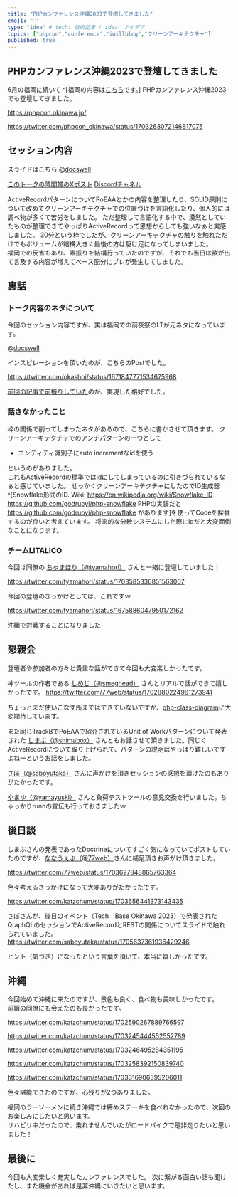 ```yaml
---
title: "PHPカンファレンス沖縄2023で登壇してきました"
emoji: "🌺"
type: "idea" # tech: 技術記事 / idea: アイデア
topics: ["phpcon","conference","iwillblog","クリーンアーキテクチャ"]
published: true
---
```


## PHPカンファレンス沖縄2023で登壇してきました

6月の福岡に続いて ^[福岡の内容は[こちら](https://zenn.dev/katzumi/articles/phpcon-fukuoka-2023-talk-impression)です。] PHPカンファレンス沖縄2023でも登壇してきました。

https://phpcon.okinawa.jp/

https://twitter.com/phpcon_okinawa/status/1703263072146817075

## セッション内容

スライドはこちら
@[docswell](https://www.docswell.com/s/katzumi/Z989R9-activerecord-pattern-unlearning-clean-architecture)

[このトークの時間帯のXポスト](https://twitter.com/search?q=since%3A2023-09-16_15%3A30%3A00_JST%20until%3A2023-09-16_16%3A15%3A00_JST%20%23phpcon_okinawa%20%23track_b&src=typed_query)
[Discordチャネル](https://discord.com/channels/1150751595089371290/1150782186568556594)

ActiveRecordパターンについてPoEAAとかの内容を整理したり、SOLID原則について改めてクリーンアーキテクチャでの位置づけを言語化したり、個人的には調べ物が多くて苦労をしました。 
ただ整理して言語化する中で、漠然としていたものが整理できてやっぱりActiveRecordって思想からしても強いなぁと実感しました。 
30分という枠でしたが、クリーンアーキテクチャの触りを触れただけでもボリュームが結構大きく最後の方は駆け足になってしまいました。  
福岡での反省もあり、素振りを結構行っていたのですが、それでも当日は欲が出て言及する内容が増えてペース配分にブレが発生してしました。　


## 裏話

### トーク内容のネタについて

今回のセッション内容ですが、実は福岡での前夜祭のLTが元ネタになっています。  

@[docswell](https://www.docswell.com/s/katzumi/ZJL8GX-clean-architecture-anti-pattern)

インスピレーションを頂いたのが、こちらのPostでした。

https://twitter.com/okashoi/status/1671847771534675968

[前回の記事で前振りしていた](https://zenn.dev/katzumi/articles/phpcon-fukuoka-2023-talk-impression#fn-e640-2)のが、実現した格好でした。

### 話さなかったこと

枠の関係で削ってしまったネタがあるので、こちらに書かさせて頂きます。
クリーンアーキテクチャでのアンチパターンの一つとして

* エンティティ識別子にauto incrementなidを使う

というのがありました。  
これもActiveRecordの標準ではidにしてしまっているのに引きづられているなぁと感じていました。
せっかくクリーンアーキテクチャにしたのでID生成器　^[Snowflake形式のID. Wiki: https://en.wikipedia.org/wiki/Snowflake_ID https://github.com/godruoyi/php-snowflake PHPの実装だと https://github.com/godruoyi/php-snowflake があります]を使ってCodeを採番するのが良いと考えています。 
将来的な分散システムにした際にidだと大変面倒なことになります。

### チームLITALICO

今回は同僚の [ちゃまほり（@tyamahori）](https://zenn.dev/tyamahori) さんと一緒に登壇していました！

https://twitter.com/tyamahori/status/1703585336851563007

今回の登壇のきっかけとしては、これですｗ

https://twitter.com/tyamahori/status/1675886047950172162

沖縄で対戦することになりました

## 懇親会

登壇者や参加者の方々と貴重な話ができて今回も大変楽しかったです。 

神ツールの作者である [しめじ（@smeghead）](https://twitter.com/smeghead) さんとリアルで話ができて嬉しかったです。
https://twitter.com/77web/status/1702880224961273941

ちょっとまだ使いこなす所まではできていないですが、[php-class-diagram](https://github.com/smeghead/php-class-diagram)に大変期待しています。

また同じTrackBでPoEAAで紹介されているUnit of Workパターンについて発表された [しまぶ（@shimabox）](https://twitter.com/shimabox) さんともお話させて頂きました。同じくActiveRecordについて取り上げられて、パターンの説明はやっぱり難しいですよねーというお話をしました。　　

[さぼ（@saboyutaka）](https://twitter.com/saboyutaka) さんに声がけを頂きセッションの感想を頂けたのもありがたかったです。  

[やまゆ（@yamayuski）](https://zenn.dev/yamayuski) さんと負荷テストツールの意見交換を行いました。ちゃっかりrunnの宣伝も行っておきましたｗ

## 後日談

しまぶさんの発表であったDoctrineについてすごく気になっていてポストしていたのですが、[ななうぇぶ（@77web）](https://twitter.com/77web)さんに補足頂きお声がけ頂きました。

https://twitter.com/77web/status/1703627848865763364

色々考えるきっかけになって大変ありがたかったです。

https://twitter.com/katzchum/status/1703656441373143435

さぼさんが、後日のイベント（Tech　Base Okinawa 2023）で発表されたQraphQLのセッションでActiveRecordとRESTの関係についてスライドで触れられていました。
https://twitter.com/saboyutaka/status/1705637361936429246

ヒント（気づき）になったという言葉を頂いて、本当に嬉しかったです。

## 沖縄

今回始めて沖縄に来たのですが、景色も良く、食べ物も美味しかったです。  
前職の同僚にも会えたのも良かったです。  

https://twitter.com/katzchum/status/1702590267889766597

https://twitter.com/katzchum/status/1703245444552552789

https://twitter.com/katzchum/status/1703246495284351195

https://twitter.com/katzchum/status/1703258392150839740

https://twitter.com/katzchum/status/1703316906395206011

色々堪能できたのですが、心残りが2つありました。

福岡のラーソーメンに続き沖縄では締めステーキを食べれなかったので、次回のお楽しみにしたいと思います。  
リハビリ中だったので、乗れませんでいたがロードバイクで是非走りたいと思いました！

## 最後に

今回も大変楽しく充実したカンファレンスでした。 
次に繋がる面白い話も聞けたし、また機会があれば是非沖縄にいきたいと思います。